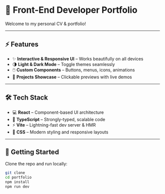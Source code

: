 # 🎨 Front-End Developer Portfolio

Welcome to my personal CV & portfolio!

---

## ⚡ Features

- ✨ **Interactive & Responsive UI** – Works beautifully on all devices
- 🌗 **Light & Dark Mode** – Toggle themes seamlessly
- 🖱️ **Custom Components** – Buttons, menus, icons, animations
- 📁 **Projects Showcase** – Clickable previews with live demos

---

## 🛠 Tech Stack

- 💻 **React** – Component-based UI architecture
- 🔹 **TypeScript** – Strongly-typed, scalable code
- ⚡ **Vite** – Lightning-fast dev server & HMR
- 🎨 **CSS** – Modern styling and responsive layouts

---

## 🚀 Getting Started

Clone the repo and run locally:

```bash
git clone
cd portfolio
npm install
npm run dev
```
